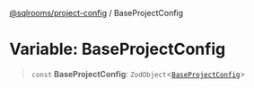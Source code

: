 [@sqlrooms/project-config](../index.md) / BaseProjectConfig

# Variable: BaseProjectConfig

> `const` **BaseProjectConfig**: `ZodObject`\<[`BaseProjectConfig`](../type-aliases/BaseProjectConfig.md)\>
